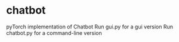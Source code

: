 # chatbot
pyTorch implementation of Chatbot
Run gui.py for a gui version
Run chatbot.py for a command-line version
